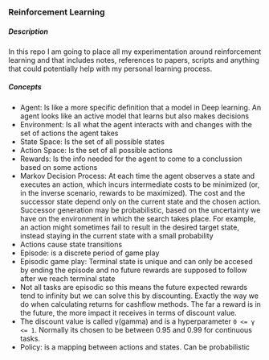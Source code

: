 ### Reinforcement Learning

##### Description

In this repo I am going to place all my experimentation around reinforcement learning and that includes notes, references to papers, scripts and anything that could potentially help with my personal learning process.

##### Concepts

- Agent: Is like a more specific definition that a model in Deep learning. An agent looks like an active model that learns but also makes decisions
- Environment: Is all what the agent interacts with and changes with the set of actions the agent takes
- State Space: Is the set of all possible states
- Action Space: Is the set of all possible actions
- Rewards: Is the info needed for the agent to come to a conclussion based on some actions
- Markov Decision Process: At each time the agent observes a state and executes an action, which incurs intermediate costs to be minimized (or, in the inverse scenario, rewards to be maximized). The cost and the successor state depend only on the current state and the chosen action. Successor generation may be probabilistic, based on the uncertainty we have on the environment in which the search takes place. For example, an action might sometimes fail to result in the desired target state, instead staying in the current state with a small probability
- Actions cause state transitions
- Episode: is a discrete period of game play
- Episodic game play: Terminal state is unique and can only be accesed by ending the episode and no future rewards are supposed to follow after we reach terminal state
- Not all tasks are episodic so this means the future expected rewards tend to infinity but we can solve this by discounting. Exactly the way we do when calculating returns for cashflow methods. The far a reward is in the future, the more impact it receives in terms of discount value.
- The discount value is called γ(gamma) and is a hyperparameter `0 <= γ <= 1`. Normally its chosen to be between 0.95 and 0.99 for continuous tasks.
- Policy: is a mapping between actions and states. Can be probabilistic
